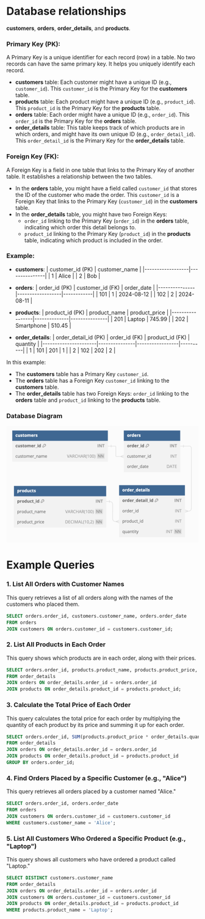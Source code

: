 # Database relationships

**customers**, **orders**, **order_details**, and **products**.

### Primary Key (PK):

A Primary Key is a unique identifier for each record (row) in a table. No two records can have the same primary key. It helps you uniquely identify each record.

-   **customers** table: Each customer might have a unique ID (e.g., `customer_id`). This `customer_id` is the Primary Key for the **customers** table.
-   **products** table: Each product might have a unique ID (e.g., `product_id`). This `product_id` is the Primary Key for the **products** table.
-   **orders** table: Each order might have a unique ID (e.g., `order_id`). This `order_id` is the Primary Key for the **orders** table.
-   **order_details** table: This table keeps track of which products are in which orders, and might have its own unique ID (e.g., `order_detail_id`). This `order_detail_id` is the Primary Key for the **order_details** table.

### Foreign Key (FK):

A Foreign Key is a field in one table that links to the Primary Key of another table. It establishes a relationship between the two tables.

-   In the **orders** table, you might have a field called `customer_id` that stores the ID of the customer who made the order. This `customer_id` is a Foreign Key that links to the Primary Key (`customer_id`) in the **customers** table.
-   In the **order_details** table, you might have two Foreign Keys:
    -   `order_id` linking to the Primary Key (`order_id`) in the **orders** table, indicating which order this detail belongs to.
    -   `product_id` linking to the Primary Key (`product_id`) in the **products** table, indicating which product is included in the order.

### Example:

-   **customers**:
    | customer_id (PK) | customer_name |
    |------------------|---------------|
    | 1 | Alice |
    | 2 | Bob |

-   **orders**:
    | order_id (PK) | customer_id (FK) | order_date |
    |---------------|------------------|------------|
    | 101 | 1 | 2024-08-12 |
    | 102 | 2 | 2024-08-11 |

-   **products**:
    | product_id (PK) | product_name | product_price |
    |-----------------|--------------|---------------|
    | 201 | Laptop | 745.99 |
    | 202 | Smartphone | 510.45 |

-   **order_details**:
    | order_detail_id (PK) | order_id (FK) | product_id (FK) | quantity |
    |----------------------|---------------|-----------------|----------|
    | 1 | 101 | 201 | 1 |
    | 2 | 102 | 202 | 2 |

In this example:

-   The **customers** table has a Primary Key `customer_id`.
-   The **orders** table has a Foreign Key `customer_id` linking to the **customers** table.
-   The **order_details** table has two Foreign Keys: `order_id` linking to the **orders** table and `product_id` linking to the **products** table.

### Database Diagram

<img src="db-diagram.png" width="600" />

# Example Queries

### 1. List All Orders with Customer Names

This query retrieves a list of all orders along with the names of the customers who placed them.

```sql
SELECT orders.order_id, customers.customer_name, orders.order_date
FROM orders
JOIN customers ON orders.customer_id = customers.customer_id;
```

### 2. List All Products in Each Order

This query shows which products are in each order, along with their prices.

```sql
SELECT orders.order_id, products.product_name, products.product_price, order_details.quantity
FROM order_details
JOIN orders ON order_details.order_id = orders.order_id
JOIN products ON order_details.product_id = products.product_id;
```

### 3. Calculate the Total Price of Each Order

This query calculates the total price for each order by multiplying the quantity of each product by its price and summing it up for each order.

```sql
SELECT orders.order_id, SUM(products.product_price * order_details.quantity) AS total_order_price
FROM order_details
JOIN orders ON order_details.order_id = orders.order_id
JOIN products ON order_details.product_id = products.product_id
GROUP BY orders.order_id;
```

### 4. Find Orders Placed by a Specific Customer (e.g., "Alice")

This query retrieves all orders placed by a customer named "Alice."

```sql
SELECT orders.order_id, orders.order_date
FROM orders
JOIN customers ON orders.customer_id = customers.customer_id
WHERE customers.customer_name = 'Alice';
```

### 5. List All Customers Who Ordered a Specific Product (e.g., "Laptop")

This query shows all customers who have ordered a product called "Laptop."

```sql
SELECT DISTINCT customers.customer_name
FROM order_details
JOIN orders ON order_details.order_id = orders.order_id
JOIN customers ON orders.customer_id = customers.customer_id
JOIN products ON order_details.product_id = products.product_id
WHERE products.product_name = 'Laptop';
```
